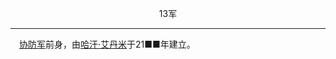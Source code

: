 <p align="center">13军</p>  

******

&emsp;[协防军](Helpdefenseforce.md)前身，由[哈汗·艾丹米](Admino.md)于21■■年建立。